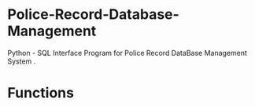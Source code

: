 # Police-Record-Database-Management

Python - SQL Interface Program for Police Record DataBase Management System .

# Functions

